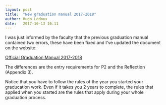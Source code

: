 ```yaml
---
layout: post
title:  "New graduation manual 2017-2018"
author: Hugo Ledoux
date:   2017-10-13 16:11
---
```


I was just informed by the faculty that the previous graduation manual contained two errors, these have been fixed and I've updated the document on the website:

[Official Graduation Manual 2017-2018](https://tudelftgeomatics.github.io/thesis/rules/GraduationManualGeomatics2017-2018.pdf)

The differences are the entry requirements for P2 and the Reflection (Appendix 3).

Notice that you have to follow the rules of the year you started your graducation work.
Even if it takes you 2 years to complete, the rules that applied when you started are the rules that apply during your whole graduation process.
